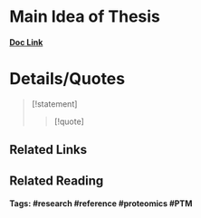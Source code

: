 # Main Idea of Thesis


#### [Doc Link](https://www.sciencedirect.com/science/article/pii/S0959437X2200065X)

# Details/Quotes
> [!statement] 
> 
> >[!quote]
>

## Related Links

## Related Reading



#### Tags: #research #reference #proteomics #PTM 